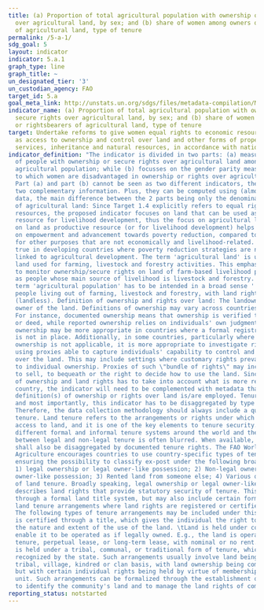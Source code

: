 ```yaml
---
title: (a) Proportion of total agricultural population with ownership or secure rights
  over agricultural land, by sex; and (b) share of women among owners or rightsbearers
  of agricultural land, type of tenure
permalink: /5-a-1/
sdg_goal: 5
layout: indicator
indicator: 5.a.1
graph_type: line
graph_title: ~
un_designated_tier: '3'
un_custodian_agency: FAO
target_id: 5.a
goal_meta_link: http://unstats.un.org/sdgs/files/metadata-compilation/Metadata-Goal-5.pdf
indicator_name: (a) Proportion of total agricultural population with ownership or
  secure rights over agricultural land, by sex; and (b) share of women among owners
  or rightsbearers of agricultural land, type of tenure
target: Undertake reforms to give women equal rights to economic resources, as well
  as access to ownership and control over land and other forms of property, financial
  services, inheritance and natural resources, in accordance with national laws.
indicator_definition: "The indicator is divided in two parts: (a) measures the incidence
  of people with ownership or secure rights over agricultural land among the total
  agricultural population; while (b) focusses on the gender parity measuring the extent
  to which women are disadvantaged in ownership or rights over agricultural land.
  Part (a) and part (b) cannot be seen as two different indicators, they rather provide
  two complementary information. Plus, they can be computed using (almost) the same
  data, the main difference between the 2 parts being only the denominator.  Definition
  of agricultural land: Since Target 1.4 explicitly refers to equal rights on economic
  resources, the proposed indicator focuses on land that can be used as a productive
  resource for livelihood development, thus the focus on agricultural land. The focus
  on land as productive resource (or for livelihood development) helps deriving indication
  on empowerment and advancement towards poverty reduction, compared to lands used
  for other purposes that are not economically and livelihood-related. This is particularly
  true in developing countries where poverty reduction strategies are necessarily
  linked to agricultural development. The term 'agricultural land' is used to indicate
  land used for farming, livestock and forestry activities. This emphasizes the importance
  to monitor ownership/secure rights on land of farm-based livelihood people as well
  as people whose main source of livelihood is livestock and forestry. Similarly the
  term 'agricultural population' has to be intended in a broad sense ' i.e. including
  people living out of farming, livestock and forestry, with land rights or without
  (landless). Definition of ownership and rights over land: The landowner is the legal
  owner of the land. Definitions of ownership may vary across countries and surveys.
  For instance, documented ownership means that ownership is verified through title
  or deed, while reported ownership relies on individuals' own judgment. Reported
  ownership may be more appropriate in countries where a formal registration system
  is not in place. Additionally, in some countries, particularly where land private
  ownership is not applicable, it is more appropriate to investigate rights over land
  using proxies able to capture individuals' capability to control and take decisions
  over the land. This may include settings where customary rights prevail as opposed
  to individual ownership. Proxies of such \"bundle of rights\" may include the right
  to sell, to bequeath or the right to decide how to use the land. Since the definition
  of ownership and land rights has to take into account what is more relevant in the
  country, the indicator will need to be complemented with metadata that specify what
  definition(s) of ownership or rights over land is/are employed. Tenure Type Finally
  and most importantly, this indicator has to be disaggregated by type of tenure.
  Therefore, the data collection methodology should always include a question on land
  tenure. Land tenure refers to the arrangements or rights under which people have
  access to land, and it is one of the key elements to tenure security.5 There are
  different formal and informal tenure systems around the world and the distinction
  between legal and non-legal tenure is often blurred. When available, the indicator
  shall also be disaggregated by documented tenure rights. The FAO World Census of
  Agriculture encourages countries to use country-specific types of tenure whilst
  ensuring the possibility to classify ex-post under the following broad categories:
  1) legal ownership or legal owner-like possession; 2) Non-legal ownership or non-legal
  owner-like possession; 3) Rented land from someone else; 4) Various other types
  of land tenure. Broadly speaking, legal ownership or legal owner-like possession
  describes land rights that provide statutory security of tenure. This may be done
  through a formal land title system, but may also include certain forms of customary
  land tenure arrangements where land rights are registered or certified in some way.
  The following types of tenure arrangements may be included under this heading: \tOwnership
  is certified through a title, which gives the individual the right to determine
  the nature and extent of the use of the land. \tLand is held under conditions that
  enable it to be operated as if legally owned. E.g., the land is operated under hereditary
  tenure, perpetual lease, or long-term lease, with nominal or no rent. \tThe land
  is held under a tribal, communal, or traditional form of tenure, which is legally
  recognized by the state. Such arrangements usually involve land being held on a
  tribal, village, kindred or clan basis, with land ownership being communal in character
  but with certain individual rights being held by virtue of membership in the social
  unit. Such arrangements can be formalized through the establishment of legal procedures
  to identify the community's land and to manage the land rights of community members."
reporting_status: notstarted
---
```

